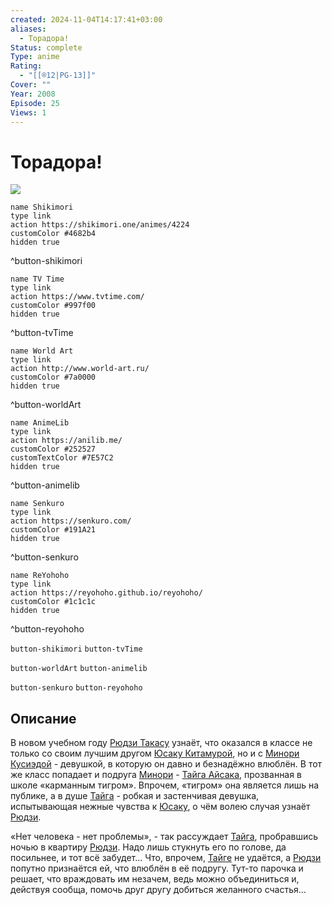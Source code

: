 ```yaml
---
created: 2024-11-04T14:17:41+03:00
aliases:
  - Торадора!
Status: complete
Type: anime
Rating:
  - "[[®️12|PG-13]]"
Cover: ""
Year: 2008
Episode: 25
Views: 1
---
```


# Торадора!

![](https://nyaa.shikimori.one/uploads/poster/animes/4224/ee965886debe76031ab2a1a9cf816c75.jpeg)

```button
name Shikimori
type link
action https://shikimori.one/animes/4224
customColor #4682b4
hidden true
```
^button-shikimori

```button
name TV Time
type link
action https://www.tvtime.com/
customColor #997f00
hidden true
```
^button-tvTime

```button
name World Art
type link
action http://www.world-art.ru/
customColor #7a0000
hidden true
```
^button-worldArt

```button
name AnimeLib
type link
action https://anilib.me/
customColor #252527
customTextColor #7E57C2
hidden true
```
^button-animelib

```button
name Senkuro
type link
action https://senkuro.com/
customColor #191A21
hidden true
```
^button-senkuro

```button
name ReYohoho
type link
action https://reyohoho.github.io/reyohoho/
customColor #1c1c1c
hidden true
```
^button-reyohoho

`button-shikimori` `button-tvTime`

`button-worldArt` `button-animelib`

`button-senkuro` `button-reyohoho`

## Описание

В новом учебном году [Рюдзи Такасу](https://shikimori.one/characters/12295-ryuuji-takasu) узнаёт, что оказался в классе не только со своим лучшим другом [Юсаку Китамурой](https://shikimori.one/characters/12306-yuusaku-kitamura), но и с [Минори Кусиэдой](https://shikimori.one/characters/12305-minori-kushieda) - девушкой, в которую он давно и безнадёжно влюблён. В тот же класс попадает и подруга [Минори](https://shikimori.one/characters/12305-minori-kushieda) - [Тайга Айсака](https://shikimori.one/characters/12064-taiga-aisaka), прозванная в школе «карманным тигром». Впрочем, «тигром» она является лишь на публике, а в душе [Тайга](https://shikimori.one/characters/12064-taiga-aisaka) - робкая и застенчивая девушка, испытывающая нежные чувства к [Юсаку](https://shikimori.one/characters/12306-yuusaku-kitamura), о чём волею случая узнаёт [Рюдзи](https://shikimori.one/characters/12295-ryuuji-takasu).

«Нет человека - нет проблемы», - так рассуждает [Тайга](https://shikimori.one/characters/12064-taiga-aisaka), пробравшись ночью в квартиру [Рюдзи](https://shikimori.one/characters/12295-ryuuji-takasu). Надо лишь стукнуть его по голове, да посильнее, и тот всё забудет... Что, впрочем, [Тайге](https://shikimori.one/characters/12064-taiga-aisaka) не удаётся, а [Рюдзи](https://shikimori.one/characters/12295-ryuuji-takasu) попутно признаётся ей, что влюблён в её подругу. Тут-то парочка и решает, что враждовать им незачем, ведь можно объединиться и, действуя сообща, помочь друг другу добиться желанного счастья...
